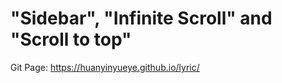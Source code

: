#  "Sidebar", "Infinite Scroll" and "Scroll to top"
Git Page: https://huanyinyueye.github.io/lyric/ 
